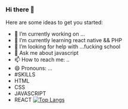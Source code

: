 ### Hi there 👋

Here are some ideas to get you started:

- 🔭 I’m currently working on ...
- 🌱 I’m currently learning react native && PHP
- 🤔 I’m looking for help with ...fucking school
- 💬 Ask me about javascript 
- 📫 How to reach me: ..
- 😄 Pronouns: ...
- #SKILLS
- HTML
- CSS
- JAVASCRIPT
- REACT
[![Top Langs](https://github-readme-stats.vercel.app/api/top-langs/?username=cle-rayan)](https://github.com/cle-rayan/)

